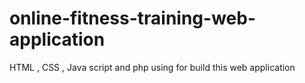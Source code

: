 # online-fitness-training-web-application
HTML , CSS , Java script and php using for build this web application
